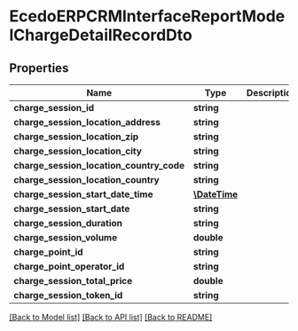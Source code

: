 # EcedoERPCRMInterfaceReportModelChargeDetailRecordDto

## Properties
Name | Type | Description | Notes
------------ | ------------- | ------------- | -------------
**charge_session_id** | **string** |  | [optional] 
**charge_session_location_address** | **string** |  | [optional] 
**charge_session_location_zip** | **string** |  | [optional] 
**charge_session_location_city** | **string** |  | [optional] 
**charge_session_location_country_code** | **string** |  | [optional] 
**charge_session_location_country** | **string** |  | [optional] 
**charge_session_start_date_time** | [**\DateTime**](\DateTime.md) |  | [optional] 
**charge_session_start_date** | **string** |  | [optional] 
**charge_session_duration** | **string** |  | [optional] 
**charge_session_volume** | **double** |  | [optional] 
**charge_point_id** | **string** |  | [optional] 
**charge_point_operator_id** | **string** |  | [optional] 
**charge_session_total_price** | **double** |  | [optional] 
**charge_session_token_id** | **string** |  | [optional] 

[[Back to Model list]](../README.md#documentation-for-models) [[Back to API list]](../README.md#documentation-for-api-endpoints) [[Back to README]](../README.md)


